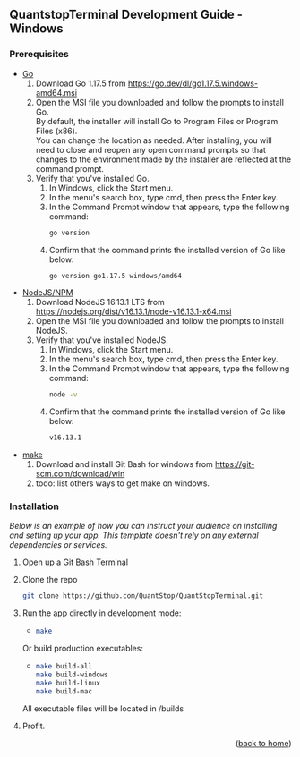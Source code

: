 ## QuantstopTerminal Development Guide - Windows

### Prerequisites

* [Go](https://go.dev/)
  1. Download Go 1.17.5 from https://go.dev/dl/go1.17.5.windows-amd64.msi
  2. Open the MSI file you downloaded and follow the prompts to install Go. <br>
     By default, the installer will install Go to Program Files or Program Files (x86). <br>
     You can change the location as needed. After installing, you will need to close and reopen any 
     open command prompts so that changes to the environment made by the installer are reflected at the command prompt.
  3. Verify that you've installed Go.
     1. In Windows, click the Start menu.
     2. In the menu's search box, type cmd, then press the Enter key.
     3. In the Command Prompt window that appears, type the following command:
        ```sh 
        go version 
        ```
     4. Confirm that the command prints the installed version of Go like below:
        ```sh 
        go version go1.17.5 windows/amd64 
        ```
* [NodeJS/NPM](https://nodejs.org/en/)
  1. Download NodeJS 16.13.1 LTS from https://nodejs.org/dist/v16.13.1/node-v16.13.1-x64.msi
  2. Open the MSI file you downloaded and follow the prompts to install NodeJS. <br>
  3. Verify that you've installed NodeJS.
     1. In Windows, click the Start menu.
     2. In the menu's search box, type cmd, then press the Enter key.
     3. In the Command Prompt window that appears, type the following command:
        ```sh 
        node -v 
        ```
     4. Confirm that the command prints the installed version of Go like below:
        ```sh 
        v16.13.1
        ```
* [make](https://www.gnu.org/software/make/)
  1. Download and install Git Bash for windows from https://git-scm.com/download/win 
  2. todo: list others ways to get make on windows.

### Installation

_Below is an example of how you can instruct your audience on installing and setting up your app.
This template doesn't rely on any external dependencies or services._

1. Open up a Git Bash Terminal
2. Clone the repo
   ```sh
   git clone https://github.com/QuantStop/QuantStopTerminal.git
   ```
3. Run the app directly in development mode:<br>
   * ```sh 
     make 
     ```
   Or build production executables:
   * ```sh 
     make build-all
     make build-windows
     make build-linux
     make build-mac
     ```
   All executable files will be located in /builds
    

3. Profit.

<p align="right">(<a href="https://github.com/quantstop/quantstopterminal#top">back to home</a>)</p>